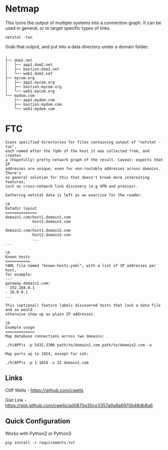 Netmap
======

This turns the output of multiple systems into a connection graph.  It can be used in general, or to target specific types of links.

    netstat -tun


Grab that output, and put into a data directory under a domain folder:

    .
    ├── dom2.net
    │   ├── app1.dom2.net
    │   ├── bastion.dom2.net
    │   └── web1.dom2.net
    ├── mycom.org
    │   ├── app1.mycom.org
    │   ├── bastion.mycom.org
    │   └── web1.mycom.org
    └── mydom.com
        ├── app1.mydom.com
        ├── bastion.mydom.com
        └── web1.mydom.com


FTC
===

    Scans specified directories for files containing output of "netstat -tun",
    each named after the fqdn of the host it was collected from, and creates
    a (hopefully) pretty network graph of the result. Caveat: expects that IP
    addresses are unique, even for non-routable addresses across domains. There's
    no general solution for this that doesn't break more interesting features,
    such as cross-network link discovery (e.g VPN and proxies).

    Gathering netstat data is left as an exercise for the reader.

    \b
    Datadir layout
    ==============
    domain1.com/host1.domain1.com
                host2.domain1.com
                ...
    domain2.com/host1.domain2.com
                host2.domain2.com
                ...
    ...

    \b
    Known hosts
    ===========
    YAML file named "known-hosts.yaml", with a list of IP addresses per host,
    for example:
    ---
    gateway.domain1.com:
    - 192.168.0.1
    - 10.0.0.1
    ...

    This (optional) feature labels discovered hosts that lack a data file and so would
    otherwise show up as plain IP addresses.

    \b
    Example usage
    =============
    Map database connections across two domains:

    ./%(APP)s -p 5432,3306 path/to/domain1.com path/to/domain2.com -a

    Map ports up to 1024, except for ssh:

    ./%(APP)s -p 1-1024 -x 22 domain1.com


Links
-----

Cliff Wells  - https://github.com/cwells

Gist Link -  https://gist.github.com/cwells/ad0870a30ce3357a9a8a6970b48db8a6


Quick Configuration
-------------------

Works with Python2 or Python3

    pip install -r requirements.txt


